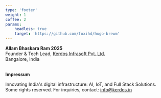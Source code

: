 ```yaml
---
type: 'footer'
weight: 1
coffee: 2
params:
    headless: true
    target: 'https://github.com/foxihd/hugo-brewm'
---
```


<strong class="section-title">Allam Bhaskara Ram <i class="icon copyleft"></i> 2025</strong><br>
Founder & Tech Lead, <a href="https://kerdos.in" target="_blank">Kerdos Infrasoft Pvt. Ltd.</a><br>
Bangalore, India

<br>
<strong class="section-title">Impressum</strong>

Innovating India's digital infrastructure: AI, IoT, and Full Stack Solutions.<br>
Some rights reserved. For inquiries, contact: <a href="mailto:info@kerdos.in">info@kerdos.in</a>